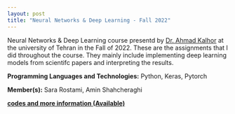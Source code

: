 ```yaml
---
layout: post
title: "Neural Networks & Deep Learning - Fall 2022"
---
```

Neural Networks & Deep Learning course presentd by [Dr. Ahmad Kalhor](https://ece.ut.ac.ir/en/~akalhor) at the university of Tehran in the Fall of 2022. These are the assignments that I did throughout the course. They mainly include implementing deep learning models from scientifc papers and interpreting the results.


**Programming Languages and Technologies:** Python, Keras, Pytorch

**Member(s):** Sara Rostami, Amin Shahcheraghi

**[codes and more information (Available)](#)**
